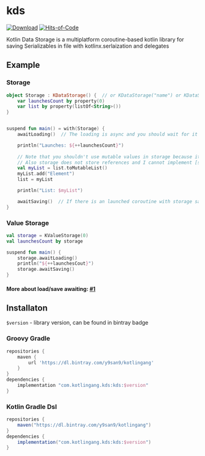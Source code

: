# kds
[![Download](https://img.shields.io/bintray/v/y9san9/kotlingang/kds)](https://bintray.com/y9san9/kotlingang/kds/_latestVersion)
[![Hits-of-Code](https://hitsofcode.com/github/y9san9/kds)](https://hitsofcode.com/view/github/y9san9/kds)


Kotlin Data Storage is a multiplatform coroutine-based kotlin library for saving Serializables in file with kotlinx.serlaization and delegates

## Example

### Storage
```kotlin
object Storage : KDataStorage() {  // or KDataStorage("name") or KDataStorage({ path("...") })
    var launchesCount by property(0)
    var list by property(listOf<String>())
}


suspend fun main() = with(Storage) {
    awaitLoading()  // The loading is async and you should wait for it

    println("Launches: ${++launchesCount}")
    
    // Note that you shouldn't use mutable values in storage because it will not be notified when property changed
    // Also storage does not store references and I cannot implement [storage.apply] method right now
    val myList = list.toMutableList()   
    myList.add("Element")
    list = myList

    println("List: $myList")

    awaitSaving()  // If there is an launched coroutine with storage saving, await it before closing program
}
```

### Value Storage
```kotlin
val storage = KValueStorage(0)
val launchesCount by storage

suspend fun main() {
    storage.awaitLoading()
    println("${++launchesCout}")
    storage.awaitSaving()
}
```

#### More about load/save awaiting: [#1](https://github.com/y9san9/kds/issues/1)

## Installaton
`$version` - library version, can be found in bintray badge

### Groovy Gradle
```gradle
repositories {
    maven {
        url 'https://dl.bintray.com/y9san9/kotlingang'
    }
}
dependencies {
    implementation "com.kotlingang.kds:kds:$version"
}
```
### Kotlin Gradle Dsl
```gradle
repositories {
    maven("https://dl.bintray.com/y9san9/kotlingang")
}
dependencies {
    implementation("com.kotlingang.kds:kds:$version")
}
```
